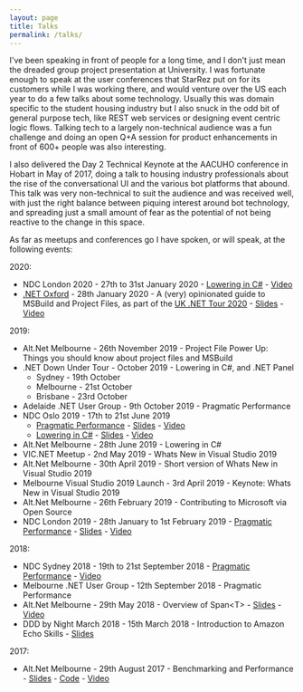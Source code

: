 ```yaml
---
layout: page
title: Talks
permalink: /talks/
---
```


I've been speaking in front of people for a long time, and I don't just mean the dreaded group project presentation at University. I was fortunate enough to speak at the user conferences that StarRez put on for its customers while I was working there, and would venture over the US each year to do a few talks about some technology. Usually this was domain specific to the student housing industry but I also snuck in the odd bit of general purpose tech, like REST web services or designing event centric logic flows. Talking tech to a largely non-technical audience was a fun challenge and doing an open Q+A session for product enhancements in front of 600+ people was also interesting.

I also delivered the Day 2 Technical Keynote at the AACUHO conference in Hobart in May of 2017, doing a talk to housing industry professionals about the rise of the conversational UI and the various bot platforms that abound. This talk was very non-technical to suit the audience and was received well, with just the right balance between piquing interest around bot technology, and spreading just a small amount of fear as the potential of not being reactive to the change in this space.

As far as meetups and conferences go I have spoken, or will speak, at the following events:

2020:

* NDC London 2020 - 27th to 31st January 2020 - [Lowering in C#](https://ndc-london.com/talk/lowering-in-c-whats-really-going-on-in-your-code/) - [Video](https://www.youtube.com/watch?v=pxDczZYe6F8)
* [.NET Oxford](https://www.meetup.com/dotnetoxford/events/267776292/) - 28th January 2020 - A (very) opinionated guide to MSBuild and Project Files, as part of the [UK .NET Tour 2020](https://dotnettour.github.io/UKTour2020/) - [Slides](https://www.slideshare.net/DavidWengier/a-very-opinionated-guide-to-msbuild-and-project-files) - [Video](https://www.youtube.com/watch?v=5HEbsyU5E1g)

2019:

* Alt.Net Melbourne - 26th November 2019 - Project File Power Up: Things you should know about project files and MSBuild
* .NET Down Under Tour - October 2019 - Lowering in C#, and .NET Panel
  * Sydney - 19th October
  * Melbourne - 21st October
  * Brisbane - 23rd October
* Adelaide .NET User Group - 9th October 2019 - Pragmatic Performance
* NDC Oslo 2019 - 17th to 21st June 2019
  * [Pragmatic Performance](https://ndcoslo.com/talk/pragmatic-performance-when-to-care-about-perf-and-what-to-do-about-it/) - [Slides](https://www.slideshare.net/DavidWengier/pragmatic-performance-from-ndc-oslo-2019) - [Video](https://www.youtube.com/watch?v=24qazsRnc40)
  * [Lowering in C#](https://ndcoslo.com/talk/lowering-in-c-whats-really-going-on-in-your-code/) - [Slides](https://www.slideshare.net/DavidWengier/lowering-in-c-what-really-happens-with-your-code-from-ndc-oslo-2019) - [Video](https://www.youtube.com/watch?v=gc1AxbNybvw)
* Alt.Net Melbourne - 28th June 2019 - Lowering in C#
* VIC.NET Meetup - 2nd May 2019 - Whats New in Visual Studio 2019
* Alt.Net Melbourne - 30th April 2019 - Short version of Whats New in Visual Studio 2019
* Melbourne Visual Studio 2019 Launch - 3rd April 2019 - Keynote: Whats New in Visual Studio 2019
* Alt.Net Melbourne - 26th February 2019 - Contributing to Microsoft via Open Source
* NDC London 2019 - 28th January to 1st February 2019 - [Pragmatic Performance](https://ndc-london.com/talk/pragmatic-performance-when-to-care-about-perf-and-what-to-do-about-it/) - [Slides](https://www.slideshare.net/DavidWengier/pragmatic-performance-from-ndc-london-2019) - [Video](https://www.youtube.com/watch?v=EBe0k7na1FQ)

2018:

* NDC Sydney 2018 - 19th to 21st September 2018 - [Pragmatic Performance](https://ndcsydney.com/talk/pragmatic-performance-when-to-care-about-perf-and-what-to-do-about-it/) - [Video](https://www.youtube.com/watch?v=rBwsrLFBg5Y)
* Melbourne .NET User Group - 12th September 2018 - Pragmatic Performance
* Alt.Net Melbourne - 29th May 2018 - Overview of Span&lt;T&gt; - [Slides](https://www.slideshare.net/DavidWengier/a-brief-overview-of-spant) - [Video](https://www.youtube.com/watch?v=byvoPD15CXs)
* DDD by Night March 2018 - 15th March 2018 - Introduction to Amazon Echo Skills - [Slides](https://www.slideshare.net/DavidWengier/introduction-to-amazon-echo-skills)

2017:

* Alt.Net Melbourne - 29th August 2017 - Benchmarking and Performance - [Slides](https://www.slideshare.net/DavidWengier/performance-and-benchmarking-79247400) - [Code](https://github.com/davidwengier/Benchmark) - [Video](https://www.youtube.com/watch?v=S8zhGaT6vv8)
